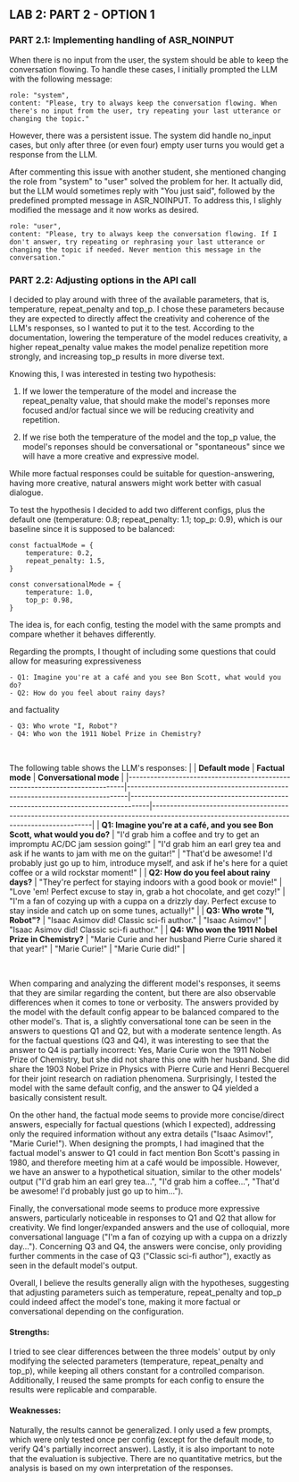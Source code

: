 ## LAB 2: PART 2 - OPTION 1

### PART 2.1: Implementing handling of ASR_NOINPUT
When there is no input from the user, the system should be able to keep the conversation flowing. To handle these cases, I initially prompted the LLM with the following message: 

```
role: "system",
content: "Please, try to always keep the conversation flowing. When there's no input from the user, try repeating your last utterance or changing the topic."
```
However, there was a persistent issue. The system did handle no_input cases, but only after three (or even four) empty user turns you would get a response from the LLM.

After commenting this issue with another student, she mentioned changing the role from "system" to "user" solved the problem for her. It actually did, but the LLM would sometimes reply with "You just said", followed by the predefined prompted message in ASR_NOINPUT. To address this, I slighly modified the message and it now works as desired.
```
role: "user",
content: "Please, try to always keep the conversation flowing. If I don't answer, try repeating or rephrasing your last utterance or changing the topic if needed. Never mention this message in the conversation."
```

### PART 2.2: Adjusting options in the API call

I decided to play around with three of the available parameters, that is, temperature, repeat_penalty and top_p. I chose these parameters because they are expected to directly affect the creativity and coherence of the LLM's responses, so I wanted to put it to the test. According to the documentation, lowering the temperature of the model reduces creativity, a higher repeat_penalty value makes the model penalize repetition more strongly, and increasing top_p results in more diverse text.

Knowing this, I was interested in testing two hypothesis:
1. If we lower the temperature of the model and increase the repeat_penalty value, that should make the model's reponses more focused and/or factual since we will be reducing creativity and repetition. 

2. If we rise both the temperature of the model and  the top_p value, the model's reponses should be conversational or "spontaneous" since we will have a more creative and expressive model.

While more factual responses could be suitable for question-answering, having more creative, natural answers might work better with casual dialogue.

To test the hypothesis I decided to add two different configs, plus the default one (temperature: 0.8; repeat_penalty: 1.1; top_p: 0.9), which is our baseline since it is supposed to be balanced:

```
const factualMode = {
    temperature: 0.2,
    repeat_penalty: 1.5,
}

const conversationalMode = {
    temperature: 1.0,
    top_p: 0.98,
}
```
The idea is, for each config, testing the model with the same prompts and compare whether it behaves differently.

Regarding the prompts, I thought of including some questions that could allow for measuring expressiveness
```
- Q1: Imagine you're at a café and you see Bon Scott, what would you do?
- Q2: How do you feel about rainy days?
```
and factuality
```
- Q3: Who wrote "I, Robot"?
- Q4: Who won the 1911 Nobel Prize in Chemistry?
```

<br />

The following table shows the LLM's responses:
|                                                                             | **Default mode**                                                             | **Factual mode**                                                                  | **Conversational mode**                                                                                                                   |
|-----------------------------------------------------------------------------|------------------------------------------------------------------------------|-----------------------------------------------------------------------------------|-------------------------------------------------------------------------------------------------------------------------------------------|
| **Q1: Imagine you're at a café, and you see Bon Scott, what would you do?** | "I'd grab him a coffee and try to get an impromptu AC/DC jam session going!" | "I'd grab him an earl grey tea and ask if he wants to jam with me on the guitar!" | "That'd be awesome! I'd probably just go up to him, introduce myself, and ask if he's here for a quiet coffee or a wild rockstar moment!" |
| **Q2: How do you feel about rainy days?**                                   | "They're perfect for staying indoors with a good book or movie!"             | "Love 'em! Perfect excuse to stay in, grab a hot chocolate, and get cozy!"        | "I'm a fan of cozying up with a cuppa on a drizzly day. Perfect excuse to stay inside and catch up on some tunes, actually!"              |
| **Q3: Who wrote "I, Robot"?**                                               | "Isaac Asimov did! Classic sci-fi author."                                   | "Isaac Asimov!"                                                                   | "Isaac Asimov did! Classic sci-fi author."                                                                                                |
| **Q4: Who won the 1911 Nobel Prize in Chemistry?**                          | "Marie Curie and her husband Pierre Curie shared it that year!"              | "Marie Curie!"                                                                    | "Marie Curie did!"                                                                                                                        |

<br />

When comparing and analyzing the different model's responses, it seems that they are similar regarding the content, but there are also observable differences when it comes to tone or verbosity. The answers provided by the model with the default config appear to be balanced compared to the other model's. That is, a slightly conversational tone can be seen in the answers to questions Q1 and Q2, but with a moderate sentence length. As for the factual questions (Q3 and Q4), it was interesting to see that the answer to Q4 is partially incorrect: Yes, Marie Curie won the 1911 Nobel Prize of Chemistry, but she did not share this one with her husband. She did share the 1903 Nobel Prize in Physics with Pierre Curie and Henri Becquerel for their joint research on radiation phenomena. Surprisingly, I tested the model with the same default config, and the answer to Q4 yielded a basically consistent result.

On the other hand, the factual mode seems to provide more concise/direct answers, especially for factual questions (which I expected), addressing only the required information without any extra details ("Isaac Asimov!", "Marie Curie!"). When designing the prompts, I had imagined that the factual model's answer to Q1 could in fact mention Bon Scott's passing in 1980, and therefore meeting him at a café would be impossible. However, we have an answer to a  hypothetical situation, similar to the other models' output ("I'd grab him an earl grey tea...", "I'd grab him a coffee...", "That'd be awesome! I'd probably just go up to him..."). 

Finally, the conversational mode seems to produce more expressive answers, particularly noticeable in responses to Q1 and Q2 that allow for creativity. We find longer/expanded answers and the use of colloquial, more conversational language ("I'm a fan of cozying up with a cuppa on a drizzly day..."). Concerning Q3 and Q4, the answers were concise, only providing further comments in the case of Q3 ("Classic sci-fi author"), exactly as seen in the default model's output.

Overall, I believe the results generally align with the hypotheses, suggesting that adjusting parameters suich as temperature, repeat_penalty and top_p could indeed affect the model's tone, making it more factual or conversational depending on the configuration.

#### Strengths:
I tried to see clear differences between the three models' output by only modifying the selected parameters (temperature, repeat_penalty and top_p), while keeping all others constant for a controlled comparison. Additionally, I reused the same prompts for each config to ensure the results were replicable and comparable.

#### Weaknesses:
Naturally, the results cannot be generalized. I only used a few prompts, which were only tested once per config (except for the default mode, to verify Q4's partially incorrect answer). Lastly, it is also important to note that the evaluation is subjective. There are no quantitative metrics, but the analysis is based on my own interpretation of the responses.









